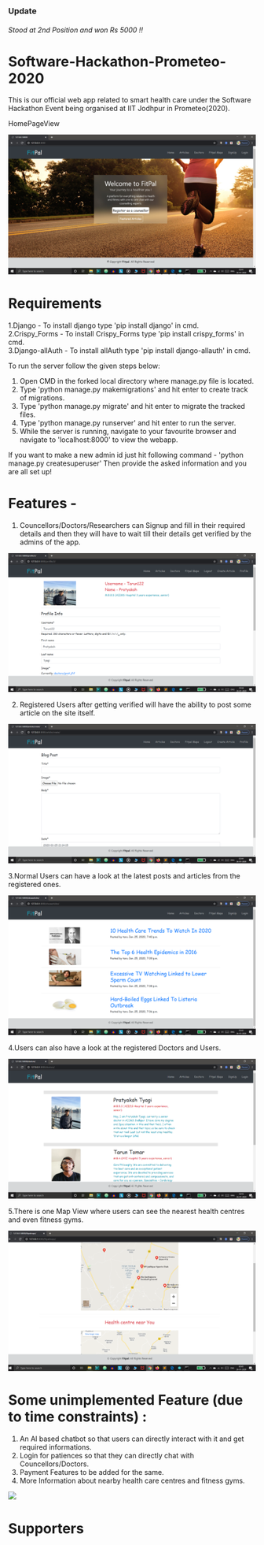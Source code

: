 ### Update
###### Stood at 2nd Position and won Rs 5000 !!


# Software-Hackathon-Prometeo-2020
This is our official web app related to smart health care under the Software Hackathon Event being organised at IIT Jodhpur in Prometeo(2020).

HomePageView

![Home](https://github.com/TarunTomar122/Software-Hackathon-Prometeo-2020/blob/master/ui/dashboard.PNG)

# Requirements                                                   
1.Django - To install django type 'pip install django' in cmd.                             
2.Crispy_Forms - To install Crispy_Forms type 'pip install crispy_forms' in cmd.                       
3.Django-allAuth - To install allAuth type 'pip install django-allauth' in cmd.                                        

To run the server follow the given steps below:                                 
1. Open CMD in the forked local directory where manage.py file is located.                             
2. Type 'python manage.py makemigrations' and hit enter to create track of migrations.                        
3. Type 'python manage.py migrate' and hit enter to migrate the tracked files.                    
4. Type 'python manage.py runserver' and hit enter to run the server.                        
5. While the server is running, navigate to your favourite browser and navigate to 'localhost:8000' to view the webapp.                          

If you want to make a new admin id just hit following command - 
'python manage.py createsuperuser'
Then provide the asked information and you are all set up!

# Features - 
1. Councellors/Doctors/Researchers can Signup and fill in their required details and then they will have to wait till their details get verified by the admins of the app.

![profile](https://github.com/TarunTomar122/Software-Hackathon-Prometeo-2020/blob/master/ui/profile.PNG)

2. Registered Users after getting verified will have the ability to post some article on the site itself.

![post](https://github.com/TarunTomar122/Software-Hackathon-Prometeo-2020/blob/master/ui/createarticle.PNG)

3.Normal Users can have a look at the latest posts and articles from the registered ones.

![looking at posts](https://github.com/TarunTomar122/Software-Hackathon-Prometeo-2020/blob/master/ui/showarticles.PNG)

4.Users can also have a look at the registered Doctors and Users.

![doctors](https://github.com/TarunTomar122/Software-Hackathon-Prometeo-2020/blob/master/ui/doctors.PNG)

5.There is one Map View where users can see the nearest health centres and even fitness gyms.

![maps](https://github.com/TarunTomar122/Software-Hackathon-Prometeo-2020/blob/master/ui/maps.PNG)

# Some unimplemented Feature (due to time constraints) :
1. An AI based chatbot so that users can directly interact with it and get required informations.
2. Login for patiences so that they can directly chat with Councellors/Doctors.
3. Payment Features to be added for the same.
4. More Information about nearby health care centres and fitness gyms.


<a href="https://razorpay.webug.space/TarunTomar122/Software-Hackathon-Prometeo-2020"><img src="https://i.imgur.com/ihTLDXK.jpeg" width="200"/></a>

# Supporters
